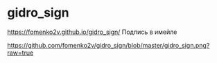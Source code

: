 # gidro_sign
https://fomenko2v.github.io/gidro_sign/
Подпись в имейле

https://github.com/fomenko2v/gidro_sign/blob/master/gidro_sign.png?raw=true
